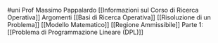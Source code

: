 #uni 
Prof Massimo Pappalardo
[[Informazioni sul Corso di Ricerca Operativa]] 
Argomenti
[[Basi di Ricerca Operativa]] 
[[Risoluzione di un Problema]] 
[[Modello Matematico]] 
[[Regione Ammissibile]] 
Parte 1:
[[Problema di Programmazione Lineare (DPL)]] 